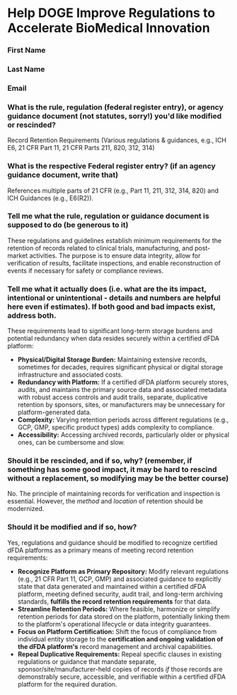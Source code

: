 # Help DOGE Improve Regulations to Accelerate BioMedical Innovation

### First Name

### Last Name

### Email

### What is the rule, regulation (federal register entry), or agency guidance document (not statutes, sorry!) you'd like modified or rescinded?

Record Retention Requirements (Various regulations & guidances, e.g., ICH E6, 21 CFR Part 11, 21 CFR Parts 211, 820, 312, 314)

### What is the respective Federal register entry? (if an agency guidance document, write that)

References multiple parts of 21 CFR (e.g., Part 11, 211, 312, 314, 820) and ICH Guidances (e.g., E6(R2)).

### Tell me what the rule, regulation or guidance document is supposed to do (be generous to it)

These regulations and guidelines establish minimum requirements for the retention of records related to clinical trials, manufacturing, and post-market activities. The purpose is to ensure data integrity, allow for verification of results, facilitate inspections, and enable reconstruction of events if necessary for safety or compliance reviews.

### Tell me what it actually does (i.e. what are the its impact, intentional or unintentional - details and numbers are helpful here even if estimates). If both good and bad impacts exist, address both.

These requirements lead to significant long-term storage burdens and potential redundancy when data resides securely within a certified dFDA platform:
*   **Physical/Digital Storage Burden:** Maintaining extensive records, sometimes for decades, requires significant physical or digital storage infrastructure and associated costs.
*   **Redundancy with Platform:** If a certified dFDA platform securely stores, audits, and maintains the primary source data and associated metadata with robust access controls and audit trails, separate, duplicative retention by sponsors, sites, or manufacturers may be unnecessary for platform-generated data.
*   **Complexity:** Varying retention periods across different regulations (e.g., GCP, GMP, specific product types) adds complexity to compliance.
*   **Accessibility:** Accessing archived records, particularly older or physical ones, can be cumbersome and slow.

### Should it be rescinded, and if so, why? (remember, if something has some good impact, it may be hard to rescind without a replacement, so modifying may be the better course)

No. The principle of maintaining records for verification and inspection is essential. However, the *method* and *location* of retention should be modernized.

### Should it be modified and if so, how?

Yes, regulations and guidance should be modified to recognize certified dFDA platforms as a primary means of meeting record retention requirements:
*   **Recognize Platform as Primary Repository:** Modify relevant regulations (e.g., 21 CFR Part 11, GCP, GMP) and associated guidance to explicitly state that data generated and maintained within a certified dFDA platform, meeting defined security, audit trail, and long-term archiving standards, **fulfills the record retention requirements** for that data.
*   **Streamline Retention Periods:** Where feasible, harmonize or simplify retention periods for data stored on the platform, potentially linking them to the platform's operational lifecycle or data integrity guarantees.
*   **Focus on Platform Certification:** Shift the focus of compliance from individual entity storage to the **certification and ongoing validation of the dFDA platform's** record management and archival capabilities.
*   **Repeal Duplicative Requirements:** Repeal specific clauses in existing regulations or guidance that mandate separate, sponsor/site/manufacturer-held copies of records *if* those records are demonstrably secure, accessible, and verifiable within a certified dFDA platform for the required duration. 